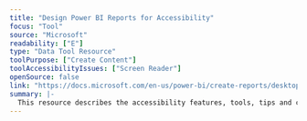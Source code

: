 ```yaml
---
title: "Design Power BI Reports for Accessibility"
focus: "Tool"
source: "Microsoft"
readability: ["E"]
type: "Data Tool Resource"
toolPurpose: ["Create Content"]
toolAccessibilityIssues: ["Screen Reader"]
openSource: false
link: "https://docs.microsoft.com/en-us/power-bi/create-reports/desktop-accessibility-creating-reports"
summary: |-
  This resource describes the accessibility features, tools, tips and considerations for creating accessible reports in Power BI.
---
```



